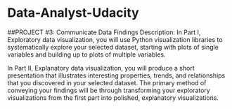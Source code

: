 # Data-Analyst-Udacity

##PROJECT #3: Communicate Data Findings
Description: In Part I, Exploratory data visualization, you will use Python visualization libraries to systematically explore your selected dataset, starting with plots of single variables and building up to plots of multiple variables.

In Part II, Explanatory data visualization, you will produce a short presentation that illustrates interesting properties, trends, and relationships that you discovered in your selected dataset. The primary method of conveying your findings will be through transforming your exploratory visualizations from the first part into polished, explanatory visualizations.
